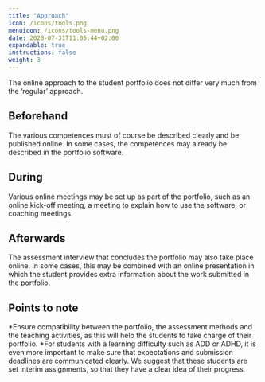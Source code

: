 ```yaml
---
title: "Approach"
icon: /icons/tools.png
menuicon: /icons/tools-menu.png
date: 2020-07-31T11:05:44+02:00
expandable: true
instructions: false
weight: 3
---
```


The online approach to the student portfolio does not differ very much from the ‘regular’ approach.

## Beforehand

The various competences must of course be described clearly and be published online. In some cases, the competences may already be described in the portfolio software. 

## During

Various online meetings may be set up as part of the portfolio, such as an online kick-off meeting, a meeting to explain how to use the software, or coaching meetings.

## Afterwards 

The assessment interview that concludes the portfolio may also take place online. In some cases, this may be combined with an online presentation in which the student provides extra information about the work submitted in the portfolio.

## Points to note 

*Ensure compatibility between the portfolio, the assessment methods and the teaching activities, as this will help the students to take charge of their portfolio. 
*For students with a learning difficulty such as ADD or ADHD, it is even more important to make sure that expectations and submission deadlines are communicated clearly. We suggest that these students are set interim assignments, so that they have a clear idea of their progress. 
